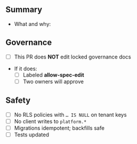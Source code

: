 ## Summary
- What and why:

## Governance
- [ ] This PR does **NOT** edit locked governance docs
- If it does:
  - [ ] Labeled **allow-spec-edit**
  - [ ] Two owners will approve

## Safety
- [ ] No RLS policies with `… IS NULL` on tenant keys
- [ ] No client writes to `platform.*`
- [ ] Migrations idempotent; backfills safe
- [ ] Tests updated
